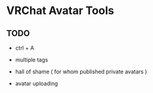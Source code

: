 # VRChat Avatar Tools

## TODO

- ctrl + A

- multiple tags
- hall of shame ( for whom published private avatars )
- avatar uploading
